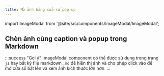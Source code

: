 ```yaml
---
title: Mở ảnh bằng cửa sổ pop up
---
```

import ImageModal from '@site/src/components/ImageModal/ImageModal';

## Chèn ảnh cùng caption và popup trong Markdown

:::success "Gợi ý"
ImageModal component có thể được sử dụng trong trang `js` hay bất kỳ file markdown `.md` để hiển thị ảnh và cho phép click vào để mở cửa sổ bật lên và xem ảnh kích thước lớn hơn.
:::

<ImageModal src="https://images.unsplash.com/photo-1720671656128-125a123f4dfa?q=80&w=2070&auto=format&fit=crop&ixlib=rb-4.0.3&ixid=M3wxMjA3fDB8MHxwaG90by1wYWdlfHx8fGVufDB8fHx8fA%3D%3D" caption="Click vào ảnh để mở chế độ pop up với kích thước đầy đủ." />



